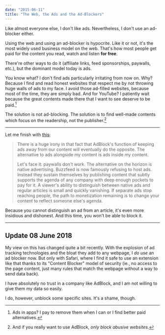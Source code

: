 ```yaml
---
date: "2015-06-11"
title: "The Web, the Ads and the Ad-Blockers"
---
```


Like almost everyone else, I don't like ads. Nevertheless, I don't use an ad-blocker either.

Using the web and using an ad-blocker is hypocrite. Like it or not, it's the most widely used business model on the web. That's how most people get paid for the content you read, watch and listen **for free**.

There're other ways to do it (affiliate links, feed sponsorships, paywalls, etc.), but the dominant model today is ads.

You know what? I don't find ads particularly irritating from now on. Why? Because I find and read honest websites that respect me by not throwing huge walls of ads to my face. I avoid those ad-filled websites, because most of the time, they are simply bad. And for YouTube? I patiently wait because the great contents made there that I want to see deserve to be paid.[^1]

The solution is not ad-blocking. The solution is to find well-made contents which focus on the readership, not the publisher.[^2]

---

Let me finish with [this](https://news.ycombinator.com/item?id=9695552):

> There is a huge irony in that fact that AdBlock's function of keeping ads away from our content will eventually do the opposite. The alternative to ads alongside my content is ads inside my content.
>
> Let's face it: paywalls don't work. The alternative on the horizon is native advertising. Buzzfeed is now famously refusing to host ads. Instead they sustain themselves by publishing content that subtly supports the agenda of any company with deep enough pockets to pay for it. A viewer's ability to distinguish between native ads and regular articles is small and quickly vanishing. If separate ads stop reaching people, the path to monetization remaining is to change your content to reflect someone else's agenda.

Because you cannot distinguish an ad from an article, it's even more insidious and dishonest. And this time, you won't be able to block it.

---

## Update <span class="more">08 June 2018</span>

My view on this has changed quite a bit recently. With the explosion of ad tracking technologies and the bloat they add to any webpage, I _do use_ an ad blocker now. But only with Safari, where I find it safe to use an extension like that thanks to its "Content Blocker" model of security (ie., no access to the page content, just many rules that match the webpage without a way to send data back).

I have absolutely no trust in a company like AdBlock, and I am not willing to give them my data so easily.

I do, however, unblock some specific sites. It's a shame, though.


[^1]: Ads in apps? I pay to remove them when I can or I find better paid alternatives.
[^2]: And if you really want to use AdBlock, _only block abusive websites_.
